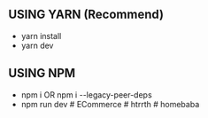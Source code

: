 ## USING YARN (Recommend)

- yarn install
- yarn dev

## USING NPM

- npm i OR npm i --legacy-peer-deps
- npm run dev
#   E C o m m e r c e  
 #   h t r r t h  
 #   h o m e b a b a  
 